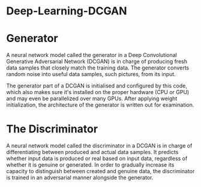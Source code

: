 # Deep-Learning-DCGAN

# **Generator**

A neural network model called the generator in a Deep Convolutional Generative Adversarial Network (DCGAN) is in charge of producing fresh data samples that closely match the training data. The generator converts random noise into useful data samples, such pictures, from its input.

The generator part of a DCGAN is initialised and configured by this code, which also makes sure it's installed on the proper hardware (CPU or GPU) and may even be parallelized over many GPUs. After applying weight initialization, the architecture of the generator is written out for examination.

# **The Discriminator**
A neural network model called the discriminator in a DCGAN is in charge of differentiating between produced and actual data samples. It predicts whether input data is produced or real based on input data, regardless of whether it is genuine or generated. In order to gradually increase its capacity to distinguish between created and genuine data, the discriminator is trained in an adversarial manner alongside the generator.
